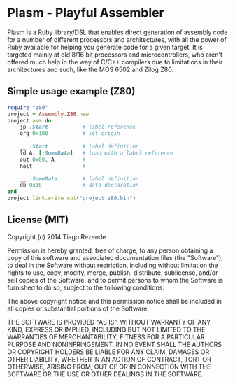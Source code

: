 Plasm - Playful Assembler
=========================

Plasm is a Ruby library/DSL that enables direct generation of assembly code for a number of different processors and architectures, with all the power of Ruby available for helping you generate code for a given target. It is targeted mainly at old 8/16 bit processors and microcontrollers, who aren't offered much help in the way of C/C++ compilers due to limitations in their architectures and such, like the MOS 6502 and Zilog Z80.

## Simple usage example (Z80)

```ruby
require "z80"
project = Assembly.Z80.new
project.asm do
	jp :Start			# label reference
	org 0x100			# set origin
	
	__ :Start			# label definition
	ld A, [:SomeData] 	# load with a label reference
	out 0x80, A			#
	halt				#

	__ :SomeData		# label definition
	db 0x10				# data declaration
end
project.link.write_out("project.z80.bin")
```

## License (MIT)
 
 Copyright (c) 2014 Tiago Rezende
 
 Permission is hereby granted, free of charge, to any person obtaining a copy
 of this software and associated documentation files (the "Software"), to deal
 in the Software without restriction, including without limitation the rights
 to use, copy, modify, merge, publish, distribute, sublicense, and/or sell
 copies of the Software, and to permit persons to whom the Software is
 furnished to do so, subject to the following conditions:

 The above copyright notice and this permission notice shall be included in
 all copies or substantial portions of the Software.
  
 THE SOFTWARE IS PROVIDED "AS IS", WITHOUT WARRANTY OF ANY KIND, EXPRESS OR
 IMPLIED, INCLUDING BUT NOT LIMITED TO THE WARRANTIES OF MERCHANTABILITY,
 FITNESS FOR A PARTICULAR PURPOSE AND NONINFRINGEMENT. IN NO EVENT SHALL THE
 AUTHORS OR COPYRIGHT HOLDERS BE LIABLE FOR ANY CLAIM, DAMAGES OR OTHER
 LIABILITY, WHETHER IN AN ACTION OF CONTRACT, TORT OR OTHERWISE, ARISING FROM,
 OUT OF OR IN CONNECTION WITH THE SOFTWARE OR THE USE OR OTHER DEALINGS IN
 THE SOFTWARE.